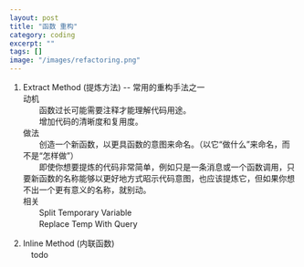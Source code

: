 ```yaml
---
layout: post
title: "函数 重构"
category: coding
excerpt: ""
tags: []
image: "/images/refactoring.png"
---
```



1. Extract Method (提炼方法) -- 常用的重构手法之一  
  动机  
  　　函数过长可能需要注释才能理解代码用途。  
  　　增加代码的清晰度和复用度。  
  做法  
  　　创造一个新函数，以更具函数的意图来命名。（以它“做什么”来命名，而不是“怎样做”）  
  　　即使你想要提炼的代码非常简单，例如只是一条消息或一个函数调用，只要新函数的名称能够以更好地方式昭示代码意图，也应该提炼它，但如果你想不出一个更有意义的名称，就别动。  
  相关  
  　　Split Temporary Variable  
  　　Replace Temp With Query  

2. Inline Method (内联函数)  
　todo